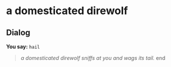 # a domesticated direwolf


## Dialog

**You say:** `hail`



>*a domesticated direwolf sniffs at you and wags its tail.*
end

